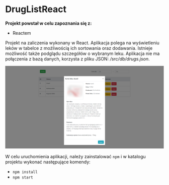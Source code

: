 DrugListReact
=============

**Projekt powstał w celu zapoznania się z:**
- Reactem

Projekt na zaliczenia wykonany w React. Aplikacja polega na wyświetleniu leków w tabelce z możliwością ich sortowania oraz dodawania.
Istnieje możliwość także podglądu szczegółów o wybranym leku. Aplikacja nie ma połączenia z bazą danych, korzysta z pliku
JSON: */src/db/drugs.json*.

![Aplikacja przeglądania leków](assets/images/drug_app.png)

W celu uruchomienia aplikacji, należy zainstalować `npm` i w katalogu projektu wykonać następujące komendy:

- `npm install`
- `npm start`
